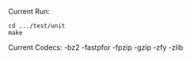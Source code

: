 Current Run:
```
cd .../test/unit
make
```

Current Codecs:
-bz2
-fastpfor
-fpzip
-gzip
-zfy
-zlib

